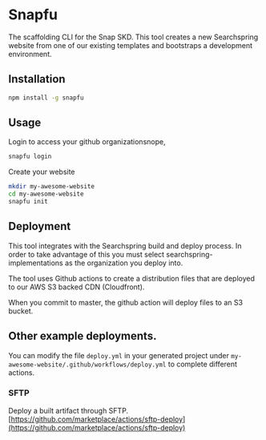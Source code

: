 # Snapfu

The scaffolding CLI for the Snap SKD. This tool creates a new Searchspring website from one of our existing templates and
bootstraps a development environment.

## Installation

```bash
npm install -g snapfu
```

## Usage

Login to access your github organizationsnope,

```bash
snapfu login
```

Create your website

```bash
mkdir my-awesome-website
cd my-awesome-website
snapfu init
```

## Deployment

This tool integrates with the Searchspring build and deploy process. In order to take advantage of this you must select
searchspring-implementations as the organization you deploy into.

The tool uses Github actions to create a distribution files that are deployed to our AWS S3 backed CDN (Cloudfront).

When you commit to master, the github action will deploy files to an S3 bucket.

## Other example deployments.

You can modify the file `deploy.yml` in your generated project under `my-awesome-website/.github/workflows/deploy.yml`
to complete different actions.

### SFTP

Deploy a built artifact through SFTP. [https://github.com/marketplace/actions/sftp-deploy](https://github.com/marketplace/actions/sftp-deploy)
